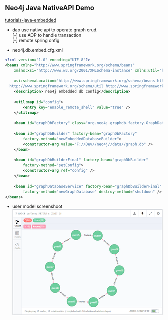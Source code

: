 Neo4j Java NativeAPI Demo
---
[tutorials-java-embedded](http://neo4j.com/docs/stable/tutorials-java-embedded.html)

* dao
use native api to operate graph crud.  
[-]  use AOP to handle transaction  
[-]  remote spring onfig

* neo4j.db.embed.cfg.xml
``` xml
<?xml version="1.0" encoding="UTF-8"?>
<beans xmlns="http://www.springframework.org/schema/beans"
	xmlns:xsi="http://www.w3.org/2001/XMLSchema-instance" xmlns:util="http://www.springframework.org/schema/util"

	xsi:schemaLocation="http://www.springframework.org/schema/beans http://www.springframework.org/schema/beans/spring-beans-3.0.xsd
  http://www.springframework.org/schema/util http://www.springframework.org/schema/util/spring-util-2.0.xsd">
	<description> neo4j embedded db config</description>

	<util:map id="config">
		<entry key="enable_remote_shell" value="true" />
	</util:map>

	<bean id="graphDbFactory" class="org.neo4j.graphdb.factory.GraphDatabaseFactory" />

	<bean id="graphDbBuilder" factory-bean="graphDbFactory"
		factory-method="newEmbeddedDatabaseBuilder">
		<constructor-arg value="F://Dev//neo4j//data//graph.db" />
	</bean>

	<bean id="graphDbBuilderFinal" factory-bean="graphDbBuilder"
		factory-method="setConfig">
		<constructor-arg ref="config" />
	</bean>

	<bean id="graphDatabaseService" factory-bean="graphDbBuilderFinal"
		factory-method="newGraphDatabase" destroy-method="shutdown" />
</beans>
``` 

* user model screenshoot
![userRelationship](bin/img/userRelationship.png)   
